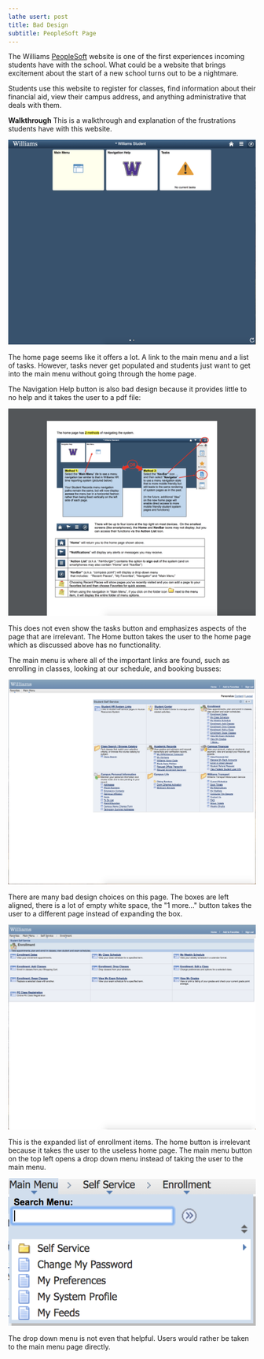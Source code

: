 ```yaml
---
lathe usert: post
title: Bad Design
subtitle: PeopleSoft Page
---
```


The Williams [PeopleSoft](http://sarah.williams.edu) website is one of the first experiences incoming students have with the school.
What could be a website that brings excitement about the start of a new school turns out to be a nightmare.

Students use this website to register for classes, find information about their financial aid, view their campus address, and anything administrative that deals with them.

**Walkthrough**
This is a walkthrough and explanation of the frustrations students have with this website.

![home](./home.png)

The home page seems like it offers a lot. A link to the main menu and a list of tasks. However, tasks never get populated and students just want to get into the main menu without going through the home page.

The Navigation Help button is also bad design because it provides little to no help and it takes the user to a pdf file:

![help](./help.png)

This does not even show the tasks button and emphasizes aspects of the page that are irrelevant. The Home button takes the user to the home page which as discussed above has no functionality.

The main menu is where all of the important links are found, such as enrolling in classes, looking at our schedule, and booking busses:

![main](./home2.png)

There are many bad design choices on this page. The boxes are left aligned, there is a lot of empty white space, the "1 more..." button takes the user to a different page instead of expanding the box.

![link](./link.png)

This is the expanded list of enrollment items. The home button is irrelevant because it takes the user to the useless home page. The main menu button on the top left opens a drop down menu instead of taking the user to the main menu.

![drop](./drop.png)

The drop down menu is not even that helpful. Users would rather be taken to the main menu page directly.
